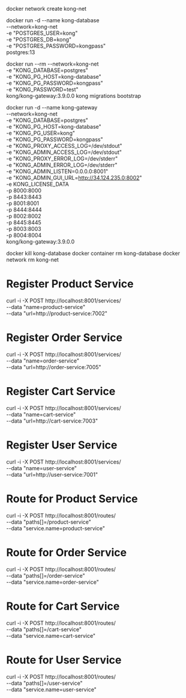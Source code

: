 docker network create kong-net

docker run -d --name kong-database \
--network=kong-net \
-e "POSTGRES_USER=kong" \
-e "POSTGRES_DB=kong" \
-e "POSTGRES_PASSWORD=kongpass" \
postgres:13

docker run --rm --network=kong-net \
-e "KONG_DATABASE=postgres" \
-e "KONG_PG_HOST=kong-database" \
-e "KONG_PG_PASSWORD=kongpass" \
-e "KONG_PASSWORD=test" \
kong/kong-gateway:3.9.0.0 kong migrations bootstrap

docker run -d --name kong-gateway \
--network=kong-net \
-e "KONG_DATABASE=postgres" \
-e "KONG_PG_HOST=kong-database" \
-e "KONG_PG_USER=kong" \
-e "KONG_PG_PASSWORD=kongpass" \
-e "KONG_PROXY_ACCESS_LOG=/dev/stdout" \
-e "KONG_ADMIN_ACCESS_LOG=/dev/stdout" \
-e "KONG_PROXY_ERROR_LOG=/dev/stderr" \
-e "KONG_ADMIN_ERROR_LOG=/dev/stderr" \
-e "KONG_ADMIN_LISTEN=0.0.0.0:8001" \
-e "KONG_ADMIN_GUI_URL=http://34.124.235.0:8002" \
-e KONG_LICENSE_DATA \
-p 8000:8000 \
-p 8443:8443 \
-p 8001:8001 \
-p 8444:8444 \
-p 8002:8002 \
-p 8445:8445 \
-p 8003:8003 \
-p 8004:8004 \
kong/kong-gateway:3.9.0.0

docker kill kong-database
docker container rm kong-database
docker network rm kong-net

# Register Product Service

curl -i -X POST http://localhost:8001/services/ \
 --data "name=product-service" \
 --data "url=http://product-service:7002"

# Register Order Service

curl -i -X POST http://localhost:8001/services/ \
 --data "name=order-service" \
 --data "url=http://order-service:7005"

# Register Cart Service

curl -i -X POST http://localhost:8001/services/ \
 --data "name=cart-service" \
 --data "url=http://cart-service:7003"

# Register User Service

curl -i -X POST http://localhost:8001/services/ \
 --data "name=user-service" \
 --data "url=http://user-service:7001"

# Route for Product Service

curl -i -X POST http://localhost:8001/routes/ \
 --data "paths[]=/product-service" \
 --data "service.name=product-service"

# Route for Order Service

curl -i -X POST http://localhost:8001/routes/ \
 --data "paths[]=/order-service" \
 --data "service.name=order-service"

# Route for Cart Service

curl -i -X POST http://localhost:8001/routes/ \
 --data "paths[]=/cart-service" \
 --data "service.name=cart-service"

# Route for User Service

curl -i -X POST http://localhost:8001/routes/ \
 --data "paths[]=/user-service" \
 --data "service.name=user-service"
